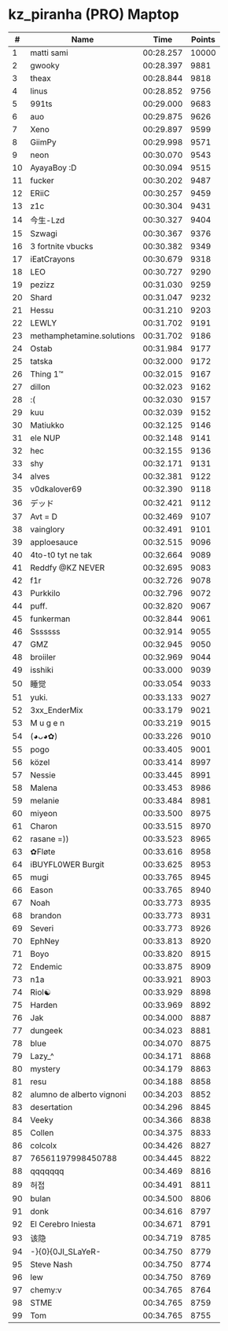# kz_piranha (PRO) Maptop

|  # | Name | Time | Points |
|-------------- | -------------- | -------------- | -------------- | 
| 1 | matti sami | 00:28.257 | 10000 | 
| 2 | gwooky | 00:28.397 | 9881 | 
| 3 | theax | 00:28.844 | 9818 | 
| 4 | linus | 00:28.852 | 9756 | 
| 5 | 991ts | 00:29.000 | 9683 | 
| 6 | auo | 00:29.875 | 9626 | 
| 7 | Xeno | 00:29.897 | 9599 | 
| 8 | GiimPy | 00:29.998 | 9571 | 
| 9 | neon | 00:30.070 | 9543 | 
| 10 | AyayaBoy :D | 00:30.094 | 9515 | 
| 11 | fucker | 00:30.202 | 9487 | 
| 12 | ERiiC | 00:30.257 | 9459 | 
| 13 | z1c | 00:30.304 | 9431 | 
| 14 | 今生-Lzd | 00:30.327 | 9404 | 
| 15 | Szwagi | 00:30.367 | 9376 | 
| 16 | 3 fortnite vbucks | 00:30.382 | 9349 | 
| 17 | iEatCrayons | 00:30.679 | 9318 | 
| 18 | LEO | 00:30.727 | 9290 | 
| 19 | pezizz | 00:31.030 | 9259 | 
| 20 | Shard | 00:31.047 | 9232 | 
| 21 | Hessu | 00:31.210 | 9203 | 
| 22 | LEWLY | 00:31.702 | 9191 | 
| 23 | methamphetamine.solutions | 00:31.702 | 9186 | 
| 24 | Ostab | 00:31.984 | 9177 | 
| 25 | tatska | 00:32.000 | 9172 | 
| 26 | Thing 1™ | 00:32.015 | 9167 | 
| 27 | dillon | 00:32.023 | 9162 | 
| 28 | :( | 00:32.030 | 9157 | 
| 29 | kuu | 00:32.039 | 9152 | 
| 30 | Matiukko | 00:32.125 | 9146 | 
| 31 | ele NUP | 00:32.148 | 9141 | 
| 32 | hec | 00:32.155 | 9136 | 
| 33 | shy | 00:32.171 | 9131 | 
| 34 | alves | 00:32.381 | 9122 | 
| 35 | v0dkalover69 | 00:32.390 | 9118 | 
| 36 | デッド | 00:32.421 | 9112 | 
| 37 | Avt = D | 00:32.469 | 9107 | 
| 38 | vainglory | 00:32.491 | 9101 | 
| 39 | apploesauce | 00:32.515 | 9096 | 
| 40 | 4to-t0 tyt ne tak | 00:32.664 | 9089 | 
| 41 | Reddfy @KZ NEVER | 00:32.695 | 9083 | 
| 42 | f1r | 00:32.726 | 9078 | 
| 43 | Purkkilo | 00:32.796 | 9072 | 
| 44 | puff. | 00:32.820 | 9067 | 
| 45 | funkerman | 00:32.844 | 9061 | 
| 46 | Sssssss | 00:32.914 | 9055 | 
| 47 | GMZ | 00:32.945 | 9050 | 
| 48 | broiiler | 00:32.969 | 9044 | 
| 49 | isshiki | 00:33.000 | 9039 | 
| 50 | 睡觉 | 00:33.054 | 9033 | 
| 51 | yuki. | 00:33.133 | 9027 | 
| 52 | 3xx_EnderMix | 00:33.179 | 9021 | 
| 53 | M u g e n | 00:33.219 | 9015 | 
| 54 | (◕ᴗ◕✿) | 00:33.226 | 9010 | 
| 55 | pogo | 00:33.405 | 9001 | 
| 56 | közel | 00:33.414 | 8997 | 
| 57 | Nessie | 00:33.445 | 8991 | 
| 58 | Malena | 00:33.453 | 8986 | 
| 59 | melanie | 00:33.484 | 8981 | 
| 60 | miyeon | 00:33.500 | 8975 | 
| 61 | Charon | 00:33.515 | 8970 | 
| 62 | rasane =)) | 00:33.523 | 8965 | 
| 63 | ✿Fløte | 00:33.616 | 8958 | 
| 64 | iBUYFL0WER Burgit | 00:33.625 | 8953 | 
| 65 | mugi | 00:33.765 | 8945 | 
| 66 | Eason | 00:33.765 | 8940 | 
| 67 | Noah | 00:33.773 | 8935 | 
| 68 | brandon | 00:33.773 | 8931 | 
| 69 | Severi | 00:33.773 | 8926 | 
| 70 | EphNey | 00:33.813 | 8920 | 
| 71 | Boyo | 00:33.820 | 8915 | 
| 72 | Endemic | 00:33.875 | 8909 | 
| 73 | n1a | 00:33.921 | 8903 | 
| 74 | Riol☯ | 00:33.929 | 8898 | 
| 75 | Harden | 00:33.969 | 8892 | 
| 76 | Jak | 00:34.000 | 8887 | 
| 77 | dungeek | 00:34.023 | 8881 | 
| 78 | blue | 00:34.070 | 8875 | 
| 79 | Lazy_^ | 00:34.171 | 8868 | 
| 80 | mystery | 00:34.179 | 8863 | 
| 81 | resu | 00:34.188 | 8858 | 
| 82 | alumno de alberto vignoni | 00:34.203 | 8852 | 
| 83 | desertation | 00:34.296 | 8845 | 
| 84 | Veeky | 00:34.366 | 8838 | 
| 85 | Collen | 00:34.375 | 8833 | 
| 86 | colcolx | 00:34.426 | 8827 | 
| 87 | 76561197998450788 | 00:34.445 | 8822 | 
| 88 | qqqqqqq | 00:34.469 | 8816 | 
| 89 | 허접 | 00:34.491 | 8811 | 
| 90 | bulan | 00:34.500 | 8806 | 
| 91 | donk | 00:34.616 | 8797 | 
| 92 | El Cerebro Iniesta | 00:34.671 | 8791 | 
| 93 | 该隐 | 00:34.719 | 8785 | 
| 94 | -}{0}{0JI_SLaYeR- | 00:34.750 | 8779 | 
| 95 | Steve Nash | 00:34.750 | 8774 | 
| 96 | lew | 00:34.750 | 8769 | 
| 97 | chemy:v | 00:34.765 | 8764 | 
| 98 | STME | 00:34.765 | 8759 | 
| 99 | Tom | 00:34.765 | 8755 | 

